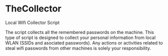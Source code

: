 # TheCollector

Local Wifi Collector Script

The script collects all the remembered passwords on the machine.
This type of script is designed to collect your personal information from local WLAN (SSIDs and asociated passwords).
Any actions or activities related to steal wifi passwords from other machines is solely your responsibility.
